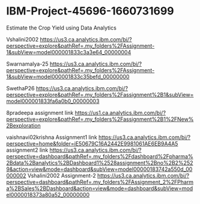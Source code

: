 # IBM-Project-45696-1660731699
Estimate the Crop Yield using Data Analytics

Vshalini2002 
https://us3.ca.analytics.ibm.com/bi/?perspective=explore&pathRef=.my_folders%2FAssignment-1&subView=model000001833c3a3e64_00000004

Swarnamalya-25
https://us3.ca.analytics.ibm.com/bi/?perspective=explore&pathRef=.my_folders%2FAssignment-1&subView=model000001833c35befd_00000000

SwethaP26
https://us3.ca.analytics.ibm.com/bi/?perspective=explore&pathRef=.my_folders%2Fassignment%2B1&subView=model000001833fa6a0b0_00000003

8pradeepa assignment link 
https://us1.ca.analytics.ibm.com/bi/?perspective=explore&pathRef=.my_folders%2Fassignment%2B1%2FNew%2Bexploration

vaishnavi02krishna 
Assignment1 link
https://us3.ca.analytics.ibm.com/bi/?perspective=home&folder=iE50679C16A2442E9981061AE6EB9A4A5
assignment2 link
https://us3.ca.analytics.ibm.com/bi/?perspective=dashboard&pathRef=.my_folders%2Fdashboard%2Fpharma%2Bdata%2Banalytics%2BDashboard1%2528assignment%2Bno%2B2%2529&action=view&mode=dashboard&subView=model00000183742a550d_00000002
Vshalini2002 Assignment-2
https://us3.ca.analytics.ibm.com/bi/?perspective=dashboard&pathRef=.my_folders%2FAssignment_2%2FPharma%2BSales%2BDashboard&action=view&mode=dashboard&subView=model0000018373a80a52_00000000
